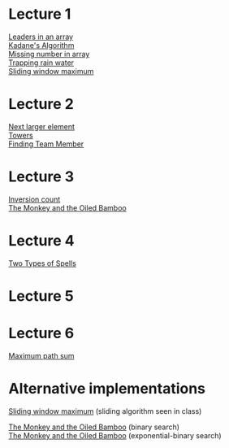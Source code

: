 # Lecture 1  
[Leaders in an array](code/leaders.cpp)  
[Kadane's Algorithm](code/kadane.cpp)  
[Missing number in array](code/missingnumber.cpp)  
[Trapping rain water](code/trappingrainwater.cpp)  
[Sliding window maximum](code/submax.cpp)  

# Lecture 2
[Next larger element](code/nextlarger.cc)  
[Towers](code/towers.cpp)  
[Finding Team Member](code/findingteam.cpp)  

# Lecture 3
[Inversion count](code/inversionc.cpp)   
[The Monkey and the Oiled Bamboo](code/monkey.cpp) 

# Lecture 4
[Two Types of Spells](code/twotype.cpp)  

# Lecture 5
<!-- [Frogs and Mosquitoes](code/fastfrog.cpp)  -->

# Lecture 6
[Maximum path sum](code/maxpathsum.cpp)  
<!-- [Longest k-Good segment](code/longkgood.cpp)  -->

# Alternative implementations

[Sliding window maximum](code/submaxOpt.cpp) (sliding algorithm seen in class)  

[The Monkey and the Oiled Bamboo](code/monkeybin.cpp) (binary search)  
[The Monkey and the Oiled Bamboo](code/monkeyexp.cpp) (exponential-binary search)

